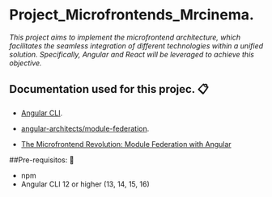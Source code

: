 # Project_Microfrontends_Mrcinema. 

_This project aims to implement the microfrontend architecture, which facilitates the seamless integration of different technologies within a unified solution. Specifically, Angular and React will be leveraged to achieve this objective._

## Documentation used for this projec. 📋 

* [Angular CLI](https://angular.io/cli).
+ [angular-architects/module-federation](https://www.npmjs.com/package/@angular-architects/module-federation).
- [The Microfrontend Revolution: Module Federation with Angular](https://www-angulararchitects-io.translate.goog/aktuelles/the-microfrontend-revolution-part-2-module-federation-with-angular/?_x_tr_sl=auto&_x_tr_tl=en&_x_tr_hl=es-419)

##Pre-requisitos: 🤌
- npm 
- Angular CLI 12 or higher (13, 14, 15, 16)

